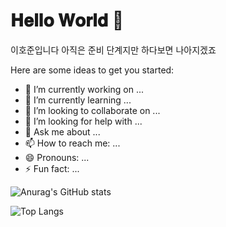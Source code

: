 # 𝐇𝐞𝐥𝐥𝐨 𝐖𝐨𝐫𝐥𝐝 👋


이호준입니다
아직은 준비 단계지만
하다보면 나아지겠죠

Here are some ideas to get you started:

- 🔭 I’m currently working on ...
- 🌱 I’m currently learning ...
- 👯 I’m looking to collaborate on ...
- 🤔 I’m looking for help with ...
- 💬 Ask me about ...
- 📫 How to reach me: ...
- 😄 Pronouns: ...
- ⚡ Fun fact: ...

![Anurag's GitHub stats](https://github-readme-stats.vercel.app/api?username=LeeHoJun&show_icons=true&theme=radical)

![Top Langs](https://github-readme-stats.vercel.app/api/top-langs/?username=LeeHoJun&layout=compact)
